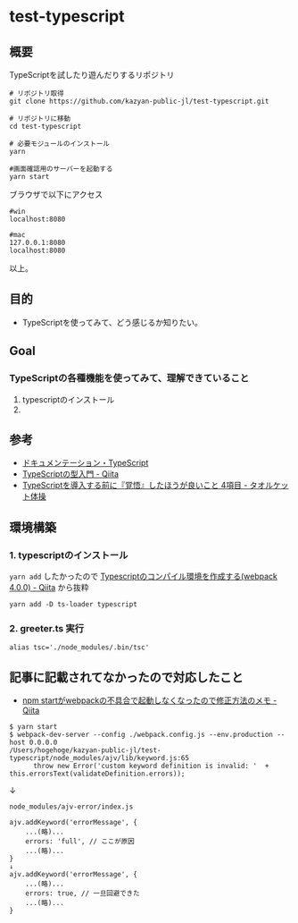 # test-typescript

## 概要

TypeScriptを試したり遊んだりするリポジトリ

```
# リポジトリ取得
git clone https://github.com/kazyan-public-jl/test-typescript.git

# リポジトリに移動
cd test-typescript

# 必要モジュールのインストール
yarn

#画面確認用のサーバーを起動する
yarn start
```

ブラウザで以下にアクセス
```
#win
localhost:8080

#mac
127.0.0.1:8080
localhost:8080
```

以上。

## 目的

- TypeScriptを使ってみて、どう感じるか知りたい。

## Goal

### TypeScriptの各種機能を使ってみて、理解できていること

1. typescriptのインストール
2. 

## 参考

- [ドキュメンテーション・TypeScript](https://goo.gl/t22gYp)
- [TypeScriptの型入門 - Qiita](https://goo.gl/QLKfve)
- [TypeScriptを導入する前に『覚悟』したほうが良いこと 4項目 - タオルケット体操](https://goo.gl/2Swz9T)


## 環境構築

### 1. typescriptのインストール

`yarn add` したかったので [Typescriptのコンパイル環境を作成する(webpack 4.0.0) - Qiita](https://goo.gl/Kiq56q) から抜粋
```
yarn add -D ts-loader typescript
```

### 2. greeter.ts 実行

```
alias tsc='./node_modules/.bin/tsc'
```

## 記事に記載されてなかったので対応したこと

- [npm startがwebpackの不具合で起動しなくなったので修正方法のメモ - Qiita](https://goo.gl/QFy68B)
```
$ yarn start
$ webpack-dev-server --config ./webpack.config.js --env.production --host 0.0.0.0
/Users/hogehoge/kazyan-public-jl/test-typescript/node_modules/ajv/lib/keyword.js:65
      throw new Error('custom keyword definition is invalid: '  + this.errorsText(validateDefinition.errors));
```
↓
```
node_modules/ajv-error/index.js

ajv.addKeyword('errorMessage', {
    ...(略)...
    errors: 'full', // ここが原因
    ...(略)...
}
↓
ajv.addKeyword('errorMessage', {
    ...(略)...
    errors: true, // 一旦回避できた
    ...(略)...
}
```